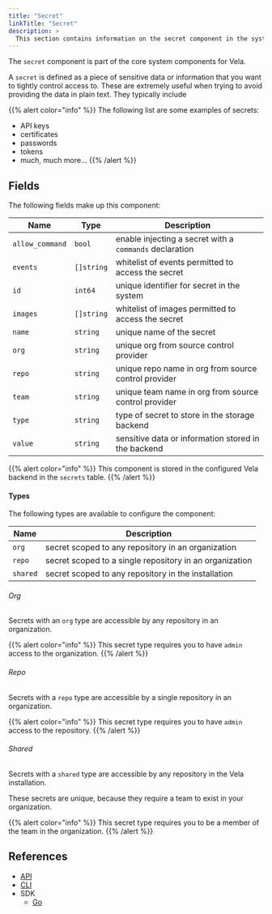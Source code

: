 ```yaml
---
title: "Secret"
linkTitle: "Secret"
description: >
  This section contains information on the secret component in the system.
---
```


The `secret` component is part of the core system components for Vela.

A `secret` is defined as a piece of sensitive data or information that you want to tightly control access to. These are extremely useful when trying to avoid providing the data in plain text. They typically include

{{% alert color="info" %}}
The following list are some examples of secrets:

- API keys
- certificates
- passwords
- tokens
- much, much more...
  {{% /alert %}}

## Fields

The following fields make up this component:

| Name            | Type       | Description                                             |
| --------------- | ---------- | ------------------------------------------------------- |
| `allow_command` | `bool`     | enable injecting a secret with a `commands` declaration |
| `events`        | `[]string` | whitelist of events permitted to access the secret      |
| `id`            | `int64`    | unique identifier for secret in the system              |
| `images`        | `[]string` | whitelist of images permitted to access the secret      |
| `name`          | `string`   | unique name of the secret                               |
| `org`           | `string`   | unique org from source control provider                 |
| `repo`          | `string`   | unique repo name in org from source control provider    |
| `team`          | `string`   | unique team name in org from source control provider    |
| `type`          | `string`   | type of secret to store in the storage backend          |
| `value`         | `string`   | sensitive data or information stored in the backend     |

{{% alert color="info" %}}
This component is stored in the configured Vela backend in the `secrets` table.
{{% /alert %}}

#### Types

The following types are available to configure the component:

| Name     | Description                                             |
| -------- | ------------------------------------------------------- |
| `org`    | secret scoped to any repository in an organization      |
| `repo`   | secret scoped to a single repository in an organization |
| `shared` | secret scoped to any repository in the installation     |

###### Org

Secrets with an `org` type are accessible by any repository in an organization.

{{% alert color="info" %}}
This secret type requires you to have `admin` access to the organization.
{{% /alert %}}

###### Repo

Secrets with a `repo` type are accessible by a single repository in an organization.

{{% alert color="info" %}}
This secret type requires you to have `admin` access to the repository.
{{% /alert %}}

###### Shared

Secrets with a `shared` type are accessible by any repository in the Vela installation.

These secrets are unique, because they require a team to exist in your organization.

{{% alert color="info" %}}
This secret type requires you to be a member of the team in the organization.
{{% /alert %}}

## References

- [API](/docs/api/secret/)
- [CLI](/docs/cli/secret/)
- SDK
  - [Go](/docs/sdk/go/secret/)
